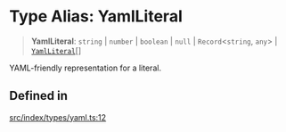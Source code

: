 # Type Alias: YamlLiteral

> **YamlLiteral**: `string` \| `number` \| `boolean` \| `null` \| `Record`\<`string`, `any`\> \| [`YamlLiteral`](YamlLiteral.md)[]

YAML-friendly representation for a literal.

## Defined in

[src/index/types/yaml.ts:12](https://github.com/GamerGirlandCo/datacore/blob/73f36550e501eb29175b69b6a097ff3d4401efc7/src/index/types/yaml.ts#L12)
